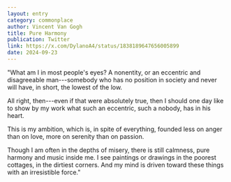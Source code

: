 ```yaml
---
layout: entry
category: commonplace
author: Vincent Van Gogh
title: Pure Harmony
publication: Twitter
link: https://x.com/DylanoA4/status/1838189647656005899
date: 2024-09-23
---
```


"What am I in most people's eyes? A nonentity, or an eccentric and disagreeable man---somebody who has no position in society and never will have, in short, the lowest of the low.

All right, then---even if that were absolutely true, then I should one day like to show by my work what such an eccentric, such a nobody, has in his heart.

This is my ambition, which is, in spite of everything, founded less on anger than on love, more on serenity than on passion.

Though I am often in the depths of misery, there is still calmness, pure harmony and music inside me. I see paintings or drawings in the poorest cottages, in the dirtiest corners. And my mind is driven toward these things with an irresistible force."
